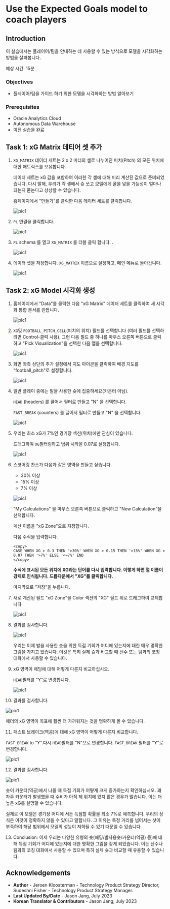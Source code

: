 # Use the Expected Goals model to coach players

<!--![Banner](images/banner.png)-->

## Introduction

이 실습에서는 플레이어/팀을 안내하는 데 사용할 수 있는 방식으로 모델을 시각화하는 방법을 살펴봅니다.

예상 시간: 15분

### Objectives
- 플레이어/팀을 가이드 하기 위한 모델을 시각화하는 방법 알아보기

### Prerequisites
- Oracle Analytics Cloud
- Autonomous Data Warehouse
- 이전 실습을 완료

## Task 1: xG Matrix 데티어 셋 추가 

1. `XG_MATRIX` 데이터 세트는 2 x 2 미터의 셀로 나누어진 피치(Pitch) 의 모든 위치에 대한 매트릭스를 보유합니다.

    데이터 세트는 xG 값을 포함하여 이러한 각 셀에 대해 미리 계산된 값으로 준비되었습니다. 다시 말해, 우리가 각 셀에서 슛 쏘고 모델에게 골을 넣을 가능성이 얼마나 되는지 묻는다고 상상할 수 있습니다.

   홈페이지에서 "만들기"를 클릭한 다음 데이터 세트를 클릭합니다.

   ![pic1](images/add-dataset2.png)

2. `PL` 연결을 클릭합니다. 

   ![pic1](images/choose-pl.png)

3. `PL` schema 를 열고 `XG_MATRIX` 를 더블 클릭 합니다. .

   ![pic1](images/add-matrix.png)

4. 데이터 셋을 저장합니다.  `XG_MATRIX` 이름으로 설정하고, 메인 메뉴로 돌아갑니다.

   ![pic1](images/save-matrix.png)

## Task 2:  xG Model 시각화 생성 

1. 홈페이지에서 "Data"를 클릭한 다음 "xG Matrix" 데이터 세트를 클릭하여 새 시각화 통합 문서를 만듭니다.

   ![pic1](images/new-workbook2.png)

2. `XG`및 `FOOTBALL_PITCH_CELL`(피치의 위치) 필드를 선택합니다 (여러 필드를 선택하려면 Control-클릭 사용). 그런 다음 필드 중 하나를 마우스 오른쪽 버튼으로 클릭하고 "Pick Visualization"을 선택한 다음 맵을 선택합니다.

   ![pic1](images/create-matrix.png)

3. 화면 좌측 상단의 추가 설정에서 지도 아이콘을 클릭하여 배경 지도를 "football_pitch"로 설정합니다.

   ![pic1](images/set-background.png)

4. 일반 플레이 중에는 발을 사용한 슛에 집중하세요(카운터 아님).

   `HEAD` (headers) 를 끌어서 필터로 만들고 "N" 을 선택합니다.

   `FAST_BREAK` (counters) 를 끌어서 필터로 만들고 "N" 을 선택합니다.

   ![pic1](images/head-filter.png)

5. 우리는 최소 xG가 7%인 경기장 섹션(위치)에만 관심이 있습니다.

   드래그하여 `XG`필터링하고 범위 시작을 0.07로 설정합니다.

   ![pic1](images/add-xg-filter.png)

6. 스코어링 찬스가 다음과 같은 영역을 만들고 싶습니다.
	* 30% 이상
	* 15% 이상
	* 7% 이상

	![pic1](images/add-xg-zone-calc.png)

	"My Calculations" 을 마우스 오른쪽 버튼으로 클릭하고 "New Calculation"을 선택합니다.

	계산 이름을 "xG Zone"으로 지정합니다.

	다음 수식을 입력합니다.
	```
	<copy>
	CASE WHEN XG > 0.3 THEN '>30%' WHEN XG > 0.15 THEN '>15%' WHEN XG > 0.07 THEN '>7%' ELSE '<=7%' END
	</copy>
	```

	**수식에 표시된 모든 위치에 XG라는 단어를 다시 입력합니다. 이렇게 하면 열 이름이 강제로 인식됩니다. 드롭다운에서 "XG"를 클릭합니다.**

	마지막으로 "저장"을 누릅니다.

7. 새로 계산된 필드 "xG Zone"을 Color 섹션의 "XG" 필드 위로 드래그하여 교체합니다

   ![pic1](images/replace-color.png)

8. 결과를 검사합니다.

   ![pic1](images/result-footers.png)

   우리는 이제 발을 사용한 슛을 위한 득점 기회가 어디에 있는지에 대한 매우 명확한 그림을 가지고 있습니다. 이것은 특히 실제 슛과 비교할 때 선수 또는 팀과의 코칭 대화에서 사용할 수 있습니다.

9. xG 영역이 헤딩에 대해 어떻게 다른지 비교하십시오.

   `HEAD`필터를 "Y"로 변경합니다.

   ![pic1](images/head-filter2.png)

10. 결과를 검사합니다.

   ![pic1](images/header-xg-zones.png)

   헤더의 xG 영역이 목표에 훨씬 더 가까워지는 것을 명확하게 볼 수 있습니다.

11. 패스트 브레이크(역공)에 대해 xG 영역이 어떻게 다른지 비교합니다.

   `FAST_BREAK` to "Y".다시 `HEAD`필터를 "N"으로 변경합니다. `FAST_BREAK` 필터를 "Y"로 변경합니다.

   ![pic1](images/fast-break-filter.png)

12. 결과를 검사합니다.

   ![pic1](images/fast-break-result.png)

   슛이 카운터(역공)에서 나올 때 득점 기회가 어떻게 크게 증가하는지 확인하십시오. 꽤 자주 카운터가 발생했을 때 수비가 아직 제 위치에 있지 않은 경우가 많습니다. 이는 더 높은 xG를 설명할 수 있습니다.
   
   실제로 이 모델은 경기장 어디에 서든 득점할 확률을 최소 7%로 예측합니다. 우리의 상식은 이것이 정확하지 않을 수 있다고 말합니다. 그 이유는 특정 거리를 넘어서는 샷이 부족하여 해당 범위에서 모델의 성능이 저하될 수 있기 때문일 수 있습니다.

13. Conclusion: 이제 우리는 다양한 유형의 슛(헤딩/발사용슛/카운터(역공) 등)에 대해 득점 기회가 어디에 있는지에 대한 명확한 그림을 갖게 되었습니다. 이는 선수나 팀과의 코칭 대화에서 사용할 수 있으며 특히 실제 슛과 비교할 때 유용할 수 있습니다.

## Acknowledgements

- **Author** - Jeroen Kloosterman - Technology Product Strategy Director, Sudeshni Fisher - Technology Product Strategy Manager.
- **Last Updated By/Date** - Jason Jang, July 2023
- **Korean Translator & Contributors** - Jason Jang, July 2023
